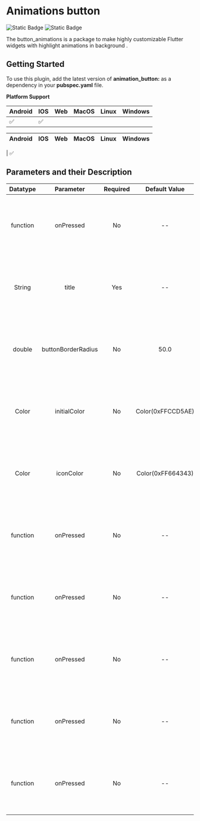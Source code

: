 # Animations button

![Static Badge](https://img.shields.io/badge/3.4.3-7CB9E8?style=flat&logo=dart&logoColor=white&label=Dart&labelColor=042B59&color=7CB9E8)    ![Static Badge](https://img.shields.io/badge/3.24.0-7CB9E8?style=flat&logo=flutter&logoColor=white&label=Flutter&labelColor=042B59&color=7CB9E8)


The button_animations is a package to make highly customizable Flutter widgets 
with highlight animations in background .

## Getting Started
To use this plugin, add the latest version of **animation_button:** as a dependency
in your **pubspec.yaml** file.

**Platform Support** 
                
| Android | IOS | Web | MacOS | Linux | Windows |   
|---------|-----|-----|-------|-------|---------|
| ✅       | ✅   |     |       |       |         |


| Android | IOS | Web | MacOS | Linux | Windows |
|:-------:|:---:|:---:|:-----:|:-----:|:-------:|

|     ✅    
## **Parameters and their Description**

| Datatype |      Parameter       | Required  |      Default Value       |                                Description                                |
|:--------:|:--------------------:|:---------:|:------------------------:|:-------------------------------------------------------------------------:|
| function |      onPressed       |    No     |            --            |  The function that is <br/> called whenever<br/> the widget is OnPressed  |
|  String  |        title         |    Yes    |            --            |  The function that is <br/> called whenever<br/> the widget is OnPressed  |
|  double  |  buttonBorderRadius  |    No     |           50.0           |  The function that is <br/> called whenever<br/> the widget is OnPressed  |
|  Color   |     initialColor     |    No     |    Color(0xFFCCD5AE)     |  The function that is <br/> called whenever<br/> the widget is OnPressed  |
|  Color   |      iconColor       |    No     |    Color(0xFF664343)     |  The function that is <br/> called whenever<br/> the widget is OnPressed  |
| function |      onPressed       |    No     |            --            |  The function that is <br/> called whenever<br/> the widget is OnPressed  |
| function |      onPressed       |    No     |            --            |  The function that is <br/> called whenever<br/> the widget is OnPressed  |
| function |      onPressed       |    No     |            --            |  The function that is <br/> called whenever<br/> the widget is OnPressed  |
| function |      onPressed       |    No     |            --            |  The function that is <br/> called whenever<br/> the widget is OnPressed  |
| function |      onPressed       |    No     |            --            |  The function that is <br/> called whenever<br/> the widget is OnPressed  |





   

